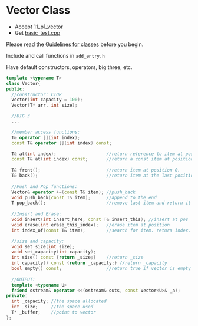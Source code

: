 # Vector Class

- Accept [11_p1_vector](https://classroom.github.com/a/OkCDKcOM)
- Get [basic_test.cpp](basic_test.cpp)

Please read the [Guidelines for classes](https://docs.google.com/document/d/1dkqJa-h6e-GmlNwc-zgX7IPTrU8YJNMLrbrLS8idU3k/edit?usp=sharing) before you begin. 

Include and call functions in `add_entry.h`

Have default constructors, operators, big three, etc.

```c++
template <typename T>
class Vector{
public:
  //constructor: CTOR
  Vector(int capacity = 100);
  Vector(T* arr, int size);

  //BIG 3
  ...

  //member access functions:
  T& operator [](int index);
  const T& operator [](int index) const;

  T& at(int index);                   //return reference to item at position index
  const T& at(int index) const;       //return a const item at position index
  
  T& front();                         //return item at position 0.
  T& back();                          //return item at the last position
  
  //Push and Pop functions:
  Vector& operator +=(const T& item); //push_back
  void push_back(const T& item);      //append to the end
  T pop_back();                       //remove last item and return it
  
  //Insert and Erase:
  void insert(int insert_here, const T& insert_this); //insert at pos
  void erase(int erase_this_index);   //erase item at position
  int index_of(const T& item);        //search for item. return index.

  //size and capacity:
  void set_size(int size);
  void set_capacity(int capacity);
  int size() const {return _size;}    //return _size
  int capacity() const {return _capacity;} //return _capacity
  bool empty() const;                 //return true if vector is empty
  
  //OUTPUT:
  template <typename U>
  friend ostream& operator <<(ostream& outs, const Vector<U>& _a);
private:
  int _capacity; //the space allocated
  int _size;     //the space used
  T* _buffer;    //point to vector
};
```